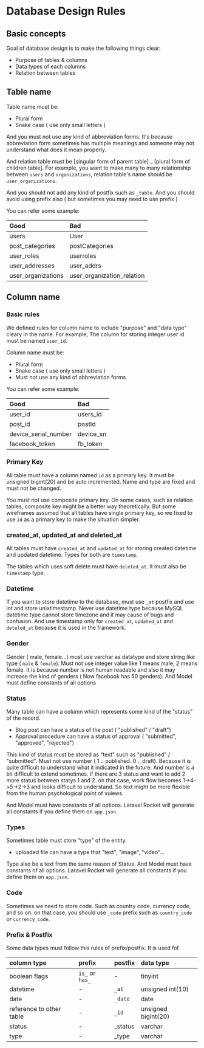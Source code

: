 # Database Design Rules

## Basic concepts

Goal of database design is to make the following things clear:

  * Purpose of tables & columns
  * Data types of each columns
  * Relation between tables

## Table name

Table name must be:

  * Plural form
  * Snake case ( use only small letters )

And you must not use any kind of abbreviation forms. It's because abbreviation form sometimes has multiple meanings and someone may not understand what does it mean properly. 

And relation table must be [singular form of parent table] _ [plural form of children table]. For example, you want to make many to many relationship between `users` and `organizations`, relation table's name should be `user_organizations`.

And you should not add any kind of postfix such as `_table`. And you should avoid using prefix also ( but sometimes you may need to use prefix )

You can refer some example:

|Good|Bad|
|:---|:---|
|users|User|
|post_categories|postCategories|
|user_roles|userroles|
|user_addresses|user_addrs|
|user_organizations|user_organization_relation|

## Column name

### Basic rules

We defined rules for column name to include "purpose" and "data type" cleary in the name. For example, The column for storing integer user id must be named `user_id`. 

Column name must be:

  * Plural form
  * Snake case ( use only small letters )
  * Must not use any kind of abbreviation forms

You can refer some example:

|Good|Bad|
|:---|:---|
|user_id|users_id|
|post_id|postId|
|device_serial_number|device_sn|
|facebook_token|fb_token|

### Primary Key

All table must have a column named `id` as a primary key. It must be unsigned bigint(20) and be auto incremented. Name and type are fixed and must not be changed.

You must not use composite primary key. On some cases, such as relation tables, composite key might be a better way theoretically. But some wireframes assumed that all tables have single primary key, so we fixed to use `id` as a primary key to make the situation simpler.

### created_at, updated_at and deleted_at

All tables must have `created_at` and `updated_at` for storing created datetime and updated datetime. Types for both are `timestamp`.

The tables which uses soft delete must have `deleted_at`. It must also be `timestamp` type.

### Datetime
If you want to store datetime to the database, must use `_at` postfix and use int and store unixtimestamp. Never use datetime type because MySQL datetime type cannot store timezone and it may cause of bugs and confusion. And use timestamp only for `created_at`, `updated_at` and `deteled_at` because it is used in the framework.

### Gender

Gender ( male, female...) must use varchar as datatype and store string like type ( `male` & `female`). Must not use integer value like 1 means male, 2 means female. It is because number is not human readable and also it may increase the kind of genders ( Now facebook has 50 genders). And Model must define constants of all options

### Status

Many table can have a column which represents some kind of the "status" of the record.

  * Blog post can have a status of the post ( "published" / "draft")
  * Approval procedure can have a status of approval ( "submitted", "approved", "rejected")

This kind of status must be stored as "text" such as "published" / "submitted". Must not use number ( 1 .. published. 0 .. draft). Because it is quite difficult to understand what it indicated in the future. And number is a bit difficult to extend sometimes. if there are 3 status and want to add 2 more status between statys 1 and 2. on that case, work flow becomes 1->4->5->2->3 and looks difficult to understand. So text might be more flexible from the human psychological point of vuiews.

And Model must have constants of all options. Laravel Rocket will generate all constants if you define them on `app.json`.

### Types

Sometimes table must store "type" of the entity.

  * uploaded file can have a type that "text", "image", "video"...

Type also be a text from the same reason of Status. And Model must have constants of all options. Laravel Rocket will generate all constants if you define them on `app.json`.

### Code

Sometimes we need to store code. Such as country code, currency code, and so on. on that case, you should use `_code` prefix such as `country_code` or `currency_code`.

### Prefix & Postfix

Some data types must follow this rules of prefix/postfix. It is used fof

|column type|prefix|postfix|data type|
|:--|:--|:--|:--|
|boolean flags|`is_` or `has_`|-|tinyint|
|datetime|-|`_at`|unsigned int(10)|
|date|-|`_date`|date|
|reference to other table|-|`_id`|unsigned bigint(20)|
|status|-|_status|varchar|
|type|-|_type|varchar|
